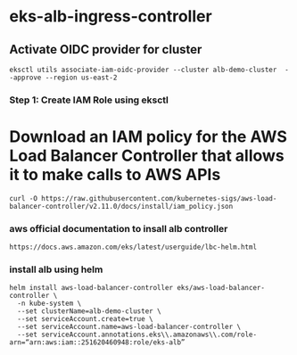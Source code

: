# eks-alb-ingress-controller

## Activate OIDC provider for cluster

```
eksctl utils associate-iam-oidc-provider --cluster alb-demo-cluster  --approve --region us-east-2
```


### Step 1: Create IAM Role using eksctl

# Download an IAM policy for the AWS Load Balancer Controller that allows it to make calls to AWS APIs

```
curl -O https://raw.githubusercontent.com/kubernetes-sigs/aws-load-balancer-controller/v2.11.0/docs/install/iam_policy.json
```


### aws official documentation to insall alb controller

```
https://docs.aws.amazon.com/eks/latest/userguide/lbc-helm.html
```

### install alb using helm

```
helm install aws-load-balancer-controller eks/aws-load-balancer-controller \
  -n kube-system \
  --set clusterName=alb-demo-cluster \
  --set serviceAccount.create=true \
  --set serviceAccount.name=aws-load-balancer-controller \
  --set serviceAccount.annotations.eks\\.amazonaws\\.com/role-arn=“arn:aws:iam::251620460948:role/eks-alb”
```
